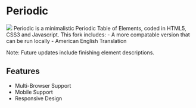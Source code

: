 # Periodic
<img src="https://github.com/CFWS/Periodic/workflows/Periodic/badge.svg"/>
Periodic is a minimalistic Periodic Table of Elements, coded in HTML5, CSS3 and Javascript.
This fork includes:
- A more compatable version that can be run locally
- American English Translation

Note:
Future updates include finishing element descriptions.

## Features

- Multi-Browser Support
- Mobile Support
- Responsive Design
